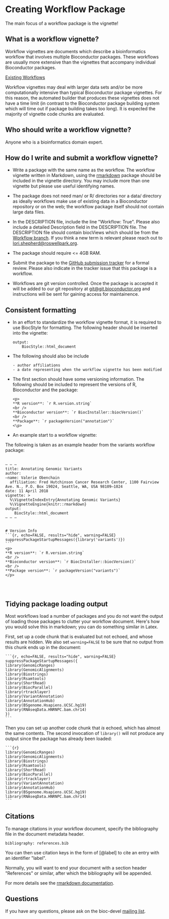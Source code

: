 <script type="text/javascript"
  src="http://cdn.mathjax.org/mathjax/latest/MathJax.js?config=TeX-AMS-MML_HTMLorMML">
</script>

# Creating Workflow Package

The main focus of a workflow package is the vignette!

## What is a workflow vignette?

Workflow vignettes are documents which describe a bioinformatics workflow that involves
multiple Bioconductor packages. These workflows are usually more extensive than
the vignettes that accompany individual Bioconductor packages.

[Existing Workflows](http://bioconductor.org/packages/devel/BiocViews.html#___Workflow)

Workflow vignettes may deal with larger data sets and/or be more computationally intensive
than typical Bioconductor package vignettes. For this reason, the automated builder that
produces these vignettes does not have a time limit (in contrast to the Bioconductor package
building system which will time out if package building takes too long). It is
expected the majority of vignette code chunks are evaluated.

## Who should write a workflow vignette?

Anyone who is a bioinformatics domain expert.

## How do I write and submit a workflow vignette?

* Write a package with the same name as the workflow. The workflow vignette
 written in Markdown, using the [rmarkdown](http://rmarkdown.rstudio.com/)
 package should be included in the vignette directory. You may include more than
 one vignette but please use useful identifying names.

* The package does not need man/ or R/ directories nor a data/ directory as
 ideally workflows make use of existing data in a Bioconductor repository or on
 the web; the workflow package itself should not contain large data files.

* In the DESCRIPTION file, include the line "Workflow: True". Please also
  include a detailed Description field in the DESCRIPTION file. The DESCRIPTION
  file should contain biocViews which should be from the [Workflow
  branch](http://bioconductor.org/packages/devel/BiocViews.html#___Workflow). If
  you think a new term is relevant please reach out to
  <lori.shepherd@roswellpark.org>.

* The package should require <= 4GB RAM.

* Submit the package to the [GitHub submission
  tracker](https://github.com/Bioconductor/Contributions) for a formal
  review. Please also indicate in the tracker issue that this package is a
  workflow.

* Workflows are git version controlled. Once the package is accepted it will be
  added to our git repository at git@git.bioconductor.org and instructions will
  be sent for gaining access for maintainence.


## Consistent formatting

* In an effort to standardize the workflow vignette format, it is required to use
  BiocStyle for formatting. The following header should be inserted into the
  vignette:

	```
	output:
		BiocStyle::html_document
	```

* The following should also be include

      - author affiliations
      - a date representing when the workflow vignette has been modified

* The first section should have some versioning information. The following should be
  included to represent the versions of R, Bioconductor and the package:

	```
	<p>
	**R version**: `r R.version.string`
	<br />
	**Bioconductor version**: `r BiocInstaller::biocVersion()`
	<br />
	**Package**: `r packageVersion("annotation")`
	<\p>
	```
* An example start to a workflow vignette:

The following is taken as an example header from the variants workflow package:

<pre>
    <code>
&ndash; &ndash; &ndash;
title&#58; Annotating Genomic Variants
author&#58; 
&ndash;name&#58; Valerie Obenchain
  affiliation&#58; Fred Hutchinson Cancer Research Center, 1100 Fairview Ave. N., P.O. Box 19024, Seattle, WA, USA 98109&ndash;1024
date&#58; 11 April 2018
vignette&#58; &#62;
  &#37;&#92;VignetteIndexEntry&#123;Annotating Genomic Variants&#125;
  &#37;&#92;VignetteEngine&#123;knitr&#58;&#58;rmarkdown&#125;
output&#58; 
    BiocStyle&#58;&#58;html&#95;document
&ndash; &ndash; &ndash;


&#35; Version Info
&#96;&#96;&#96;&#123;r, echo=FALSE, results=&quot;hide&quot;, warning=FALSE&#125;
suppressPackageStartupMessages&#40;&#123;library&#40;&#39;variants&#39;&#41;&#125;&#41;
&#96;&#96;&#96;
&#60;p>
&#42;&#42;R version&#42;&#42;&#58; &#96;r R.version.string&#96;
&#60;br &#47;&#62;
&#42;&#42;Bioconductor version&#42;&#42;&#58; &#96;r BiocInstaller::biocVersion&#40;&#41;&#96;
&#60;br &#47;&#62;
&#42;&#42;Package version&#42;&#42;&#58; &#96;r packageVersion&#40;&#34;variants&#34;&#41;&#96;
&#60;&#47;p&#62;


    </code>
</pre>

## Tidying package loading output

Most workflows load a number of packages and you do not want
the output of loading those packages to clutter your workflow
document. Here's how you would solve this in markdown; you can
do something similar in Latex.

First, set up a code chunk that is evaluated but not echoed, and whose
results are hidden. We also set `warning=FALSE` to be sure that
no output from this chunk ends up in the document:

    ```{r, echo=FALSE, results="hide", warning=FALSE}
    suppressPackageStartupMessages({
	library(GenomicRanges)
	library(GenomicAlignments)
	library(Biostrings)
	library(Rsamtools)
	library(ShortRead)
	library(BiocParallel)
	library(rtracklayer)
	library(VariantAnnotation)
	library(AnnotationHub)
	library(BSgenome.Hsapiens.UCSC.hg19)
	library(RNAseqData.HNRNPC.bam.chr14)
    })
    ```

Then you can set up another code chunk that *is* echoed,
which has almost the same contents. The second invocation of `library()`
will not produce any output since the package has already been loaded:


    ```{r}
    library(GenomicRanges)
    library(GenomicAlignments)
    library(Biostrings)
    library(Rsamtools)
    library(ShortRead)
    library(BiocParallel)
    library(rtracklayer)
    library(VariantAnnotation)
    library(AnnotationHub)
    library(BSgenome.Hsapiens.UCSC.hg19)
    library(RNAseqData.HNRNPC.bam.chr14)
    ```

## Citations

To manage citations in your workflow document,
specify the bibliography file in the document metadata header.

    bibliography: references.bib

You can then use citation keys in the form of &#91;@label&#93; to cite an entry with an identifier "label".

Normally, you will want to end your document with a section header "References" or similar, after which the bibliography will be appended.

For more details see the [rmarkdown documentation](http://rmarkdown.rstudio.com/authoring_pandoc_markdown.html#citations).

## Questions

If you have any questions, please ask on the bioc-devel
[mailing list](/help/mailing-list).
